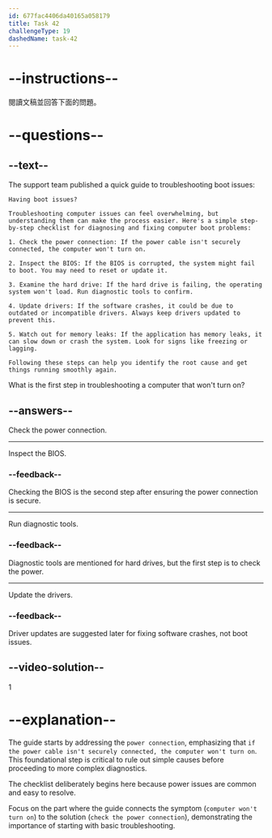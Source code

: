 ```yaml
---
id: 677fac4406da40165a058179
title: Task 42
challengeType: 19
dashedName: task-42
---
```


<!-- READING -->

# --instructions--

閱讀文稿並回答下面的問題。

# --questions--

## --text--

The support team published a quick guide to troubleshooting boot issues:

`Having boot issues?`

`Troubleshooting computer issues can feel overwhelming, but understanding them can make the process easier. Here's a simple step-by-step checklist for diagnosing and fixing computer boot problems:`

`1. Check the power connection: If the power cable isn't securely connected, the computer won't turn on.`

`2. Inspect the BIOS: If the BIOS is corrupted, the system might fail to boot. You may need to reset or update it.`

`3. Examine the hard drive: If the hard drive is failing, the operating system won't load. Run diagnostic tools to confirm.`

`4. Update drivers: If the software crashes, it could be due to outdated or incompatible drivers. Always keep drivers updated to prevent this.`

`5. Watch out for memory leaks: If the application has memory leaks, it can slow down or crash the system. Look for signs like freezing or lagging.`

`Following these steps can help you identify the root cause and get things running smoothly again.`

What is the first step in troubleshooting a computer that won't turn on?

## --answers--

Check the power connection.

---

Inspect the BIOS.

### --feedback--

Checking the BIOS is the second step after ensuring the power connection is secure.

---

Run diagnostic tools.

### --feedback--

Diagnostic tools are mentioned for hard drives, but the first step is to check the power.

---

Update the drivers.

### --feedback--

Driver updates are suggested later for fixing software crashes, not boot issues.

## --video-solution--

1

# --explanation--

The guide starts by addressing the `power connection`, emphasizing that `if the power cable isn't securely connected, the computer won't turn on`. This foundational step is critical to rule out simple causes before proceeding to more complex diagnostics.

The checklist deliberately begins here because power issues are common and easy to resolve.

Focus on the part where the guide connects the symptom (`computer won't turn on`) to the solution (`check the power connection`), demonstrating the importance of starting with basic troubleshooting.
